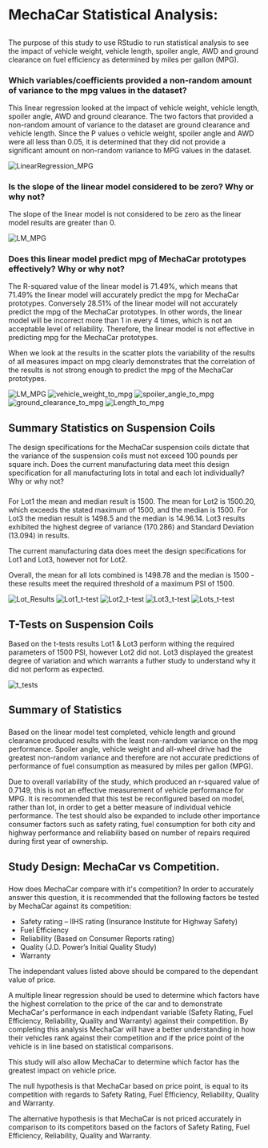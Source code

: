 # MechaCar Statistical Analysis: 

## 
The purpose of this study to use RStudio to run statistical analysis to see the impact of vehicle weight, vehicle length, spoiler angle, AWD and ground clearance on fuel efficiency as determined by miles per gallon (MPG). 

### Which variables/coefficients provided a non-random amount of variance to the mpg values in the dataset? 

This linear regression looked at the impact of vehicle weight, vehicle length, spoiler angle, AWD and ground clearance.  The two factors that provided a non-random amount of variance to the dataset are ground clearance and vehicle length.  Since the P values o vehicle weight, spoiler angle and AWD were all less than 0.05, it is determined that they did not provide a significant amount on non-random variance to MPG values in the dataset. 

![LinearRegression_MPG](https://user-images.githubusercontent.com/86161212/136058671-ec914638-2e10-4c04-9fa1-372bb3bc7f18.png) 

### Is the slope of the linear model considered to be zero? Why or why not? 

The slope of the linear model is not considered to be zero as the linear model results are greater than 0. 

![LM_MPG](https://user-images.githubusercontent.com/86161212/136080728-803703a4-9eee-48e2-b9dc-be5a4fd3b6b9.PNG) 

### Does this linear model predict mpg of MechaCar prototypes effectively? Why or why not? 

The R-squared value of the linear model is 71.49%, which means that 71.49% the linear model will accurately predict the mpg for MechaCar prototypes.  Conversely 28.51% of the linear model will not accurately predict the mpg of the MechaCar prototypes.  In other words, the linear model will be incorrect more than 1 in every 4 times, which is not an acceptable level of reliability.  Therefore, the linear model is not effective in predicting mpg for the MechaCar prototypes. 

When we look at the results in the scatter plots the variability of the results of all measures impact on mpg clearly demonstrates that the correlation of the results is not strong enough to predict the mpg of the MechaCar prototypes. 

![LM_MPG](https://user-images.githubusercontent.com/86161212/136434657-7b2a032d-44ee-486b-809b-e1c931102705.PNG) 
![vehicle_weight_to_mpg](https://user-images.githubusercontent.com/86161212/136434674-1562907e-e83a-4842-8135-b88d61637243.png) 
![spoiler_angle_to_mpg](https://user-images.githubusercontent.com/86161212/136435665-46ef4494-9293-434f-8144-e1947b6260f9.png) 
![ground_clearance_to_mpg](https://user-images.githubusercontent.com/86161212/136434620-4d866b07-b75d-45bc-b88a-43883a7eaf4a.png) 
![Length_to_mpg](https://user-images.githubusercontent.com/86161212/136434635-549434d5-1f27-4b54-bfda-f475627b0a7e.png) 

## Summary Statistics on Suspension Coils 
The design specifications for the MechaCar suspension coils dictate that the variance of the suspension coils must not exceed 100 pounds per square inch. Does the current manufacturing data meet this design specification for all manufacturing lots in total and each lot individually? Why or why not? 

### 
For Lot1 the mean and median result is 1500.  The mean for Lot2 is 1500.20, which exceeds the stated maximum of 1500, and the median is 1500.  For Lot3 the median result is 1498.5 and the median is 14.96.14.  Lot3 results exhibited the highest degree of variance (170.286) and Standard Deviation (13.094) in results.   

The current manufacturing data does meet the design specifications for Lot1 and Lot3, however not for Lot2. 

Overall, the mean for all lots combined is 1498.78 and the median is 1500 - these results meet the required threshold of a maximum PSI of 1500. 

![Lot_Results](https://user-images.githubusercontent.com/86161212/136437616-604037e7-75e0-40d3-a720-c985bc7f9eb4.PNG) 
![Lot1_t-test](https://user-images.githubusercontent.com/86161212/136438121-4b4cef61-c567-4fce-9a84-57f083d01f71.PNG) 
![Lot2_t-test](https://user-images.githubusercontent.com/86161212/136438123-b3918cc5-fe8f-45fb-b62e-5ffeee36364d.PNG) 
![Lot3_t-test](https://user-images.githubusercontent.com/86161212/136438125-8e11ac16-e482-42e7-b037-1a328e066623.PNG) 
![Lots_t-test](https://user-images.githubusercontent.com/86161212/136438180-3aeb5d4b-5bb7-415a-ba3b-4c00e43a82a7.PNG) 

## T-Tests on Suspension Coils 

Based on the t-tests results Lot1 & Lot3 perform withing the required parameters of 1500 PSI, however Lot2 did not.  Lot3 displayed the greatest degree of variation and which warrants a futher study to understand why it did not perform as expected.   

![t_tests](https://user-images.githubusercontent.com/86161212/136434469-abd9ca8c-0564-48bc-a992-e4a5d0dfc2da.PNG) 

## Summary of Statistics 
### 
Based on the linear model test completed, vehicle length and ground clearance produced results with the least non-random variance on the mpg performance.  Spoiler angle, vehicle weight and all-wheel drive had the greatest non-random variance and therefore are not accurate predictions of performance of fuel consumption as measured by miles per gallon (MPG). 

Due to overall variability of the study, which produced an r-squared value of 0.7149, this is not an effective measurement of vehicle performance for MPG.  It is recommended that this test be reconfigured based on model, rather than lot, in order to get a better measure of individual vehicle performance.  The test should also be expanded to include other importance consumer factors such as safety rating, fuel consumption for both city and highway performance and reliability based on number of repairs required during first year of ownership. 

## Study Design: MechaCar vs Competition. 
### 
How does MechaCar compare with it's competition?  In order to accurately answer this question, it is recommended that the following factors be tested by MechaCar against its competition: 

- Safety rating – IIHS rating (Insurance Institute for Highway Safety)  
- Fuel Efficiency   
- Reliability (Based on Consumer Reports rating)  
- Quality (J.D. Power’s Initial Quality Study)  
- Warranty  

The independant values listed above should be compared to the dependant value of price. 

A multiple linear regression should be used to determine which factors have the highest correlation to the price of the car and to demonstrate MechaCar's performance in each indpendant variable (Safety Rating, Fuel Efficiency, Reliability, Quality and Warranty) against their competition. By completing this analysis MechaCar will have a better understanding in how their vehicles rank against their competition and if the price point of the vehicle is in line based on statistical comparisons.   

This study will also allow MechaCar to determine which factor has the greatest impact on vehicle price. 

The null hypothesis is that MechaCar based on price point, is equal to its competition with regards to Safety Rating, Fuel Efficiency, Reliability, Quality and Warranty. 

The alternative hypothesis is that MechaCar is not priced accurately in comparison to its competitors based on the factors of Safety Rating, Fuel Efficiency, Reliability, Quality and Warranty. 
